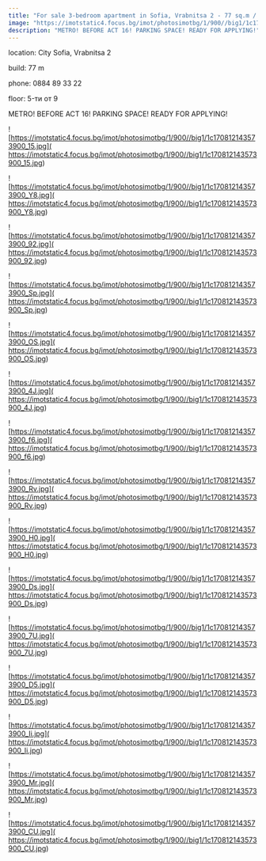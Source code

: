 ```yaml
---
title: "For sale 3-bedroom apartment in Sofia, Vrabnitsa 2 - 77 sq.m / 170000 EUR "
image: "https://imotstatic4.focus.bg/imot/photosimotbg/1/900//big1/1c170812143573900_N7.jpg"
description: "METRO! BEFORE ACT 16! PARKING SPACE! READY FOR APPLYING!"
---
```


location: City Sofia, Vrabnitsa 2

build: 77 m

phone: 0884 89 33 22

floor: 5-ти от 9

METRO! BEFORE ACT 16! PARKING SPACE! READY FOR APPLYING!


![https://imotstatic4.focus.bg/imot/photosimotbg/1/900//big1/1c170812143573900_15.jpg]( https://imotstatic4.focus.bg/imot/photosimotbg/1/900//big1/1c170812143573900_15.jpg)


![https://imotstatic4.focus.bg/imot/photosimotbg/1/900//big1/1c170812143573900_Y8.jpg]( https://imotstatic4.focus.bg/imot/photosimotbg/1/900//big1/1c170812143573900_Y8.jpg)


![https://imotstatic4.focus.bg/imot/photosimotbg/1/900//big1/1c170812143573900_92.jpg]( https://imotstatic4.focus.bg/imot/photosimotbg/1/900//big1/1c170812143573900_92.jpg)


![https://imotstatic4.focus.bg/imot/photosimotbg/1/900//big1/1c170812143573900_Sp.jpg]( https://imotstatic4.focus.bg/imot/photosimotbg/1/900//big1/1c170812143573900_Sp.jpg)


![https://imotstatic4.focus.bg/imot/photosimotbg/1/900//big1/1c170812143573900_OS.jpg]( https://imotstatic4.focus.bg/imot/photosimotbg/1/900//big1/1c170812143573900_OS.jpg)


![https://imotstatic4.focus.bg/imot/photosimotbg/1/900//big1/1c170812143573900_4J.jpg]( https://imotstatic4.focus.bg/imot/photosimotbg/1/900//big1/1c170812143573900_4J.jpg)


![https://imotstatic4.focus.bg/imot/photosimotbg/1/900//big1/1c170812143573900_f6.jpg]( https://imotstatic4.focus.bg/imot/photosimotbg/1/900//big1/1c170812143573900_f6.jpg)


![https://imotstatic4.focus.bg/imot/photosimotbg/1/900//big1/1c170812143573900_Rv.jpg]( https://imotstatic4.focus.bg/imot/photosimotbg/1/900//big1/1c170812143573900_Rv.jpg)


![https://imotstatic4.focus.bg/imot/photosimotbg/1/900//big1/1c170812143573900_H0.jpg]( https://imotstatic4.focus.bg/imot/photosimotbg/1/900//big1/1c170812143573900_H0.jpg)


![https://imotstatic4.focus.bg/imot/photosimotbg/1/900//big1/1c170812143573900_Ds.jpg]( https://imotstatic4.focus.bg/imot/photosimotbg/1/900//big1/1c170812143573900_Ds.jpg)


![https://imotstatic4.focus.bg/imot/photosimotbg/1/900//big1/1c170812143573900_7U.jpg]( https://imotstatic4.focus.bg/imot/photosimotbg/1/900//big1/1c170812143573900_7U.jpg)


![https://imotstatic4.focus.bg/imot/photosimotbg/1/900//big1/1c170812143573900_D5.jpg]( https://imotstatic4.focus.bg/imot/photosimotbg/1/900//big1/1c170812143573900_D5.jpg)


![https://imotstatic4.focus.bg/imot/photosimotbg/1/900//big1/1c170812143573900_Ii.jpg]( https://imotstatic4.focus.bg/imot/photosimotbg/1/900//big1/1c170812143573900_Ii.jpg)


![https://imotstatic4.focus.bg/imot/photosimotbg/1/900//big1/1c170812143573900_Mr.jpg]( https://imotstatic4.focus.bg/imot/photosimotbg/1/900//big1/1c170812143573900_Mr.jpg)


![https://imotstatic4.focus.bg/imot/photosimotbg/1/900//big1/1c170812143573900_CU.jpg]( https://imotstatic4.focus.bg/imot/photosimotbg/1/900//big1/1c170812143573900_CU.jpg)


